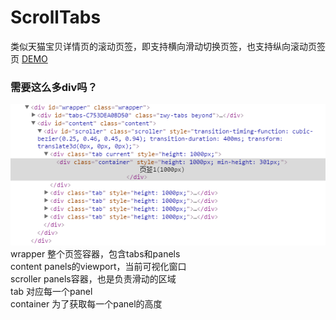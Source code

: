 # ScrollTabs
类似天猫宝贝详情页的滚动页签，即支持横向滑动切换页签，也支持纵向滚动页签页
[DEMO](https://jiiun.github.io/ScrollTabs/demo.html)
### 需要这么多div吗？
![html结构图](https://raw.githubusercontent.com/Jiiun/ScrollTabs/99f0619b186f4a8d23c0afeeb28d4d86db16d164/docs/html.png)  
wrapper 整个页签容器，包含tabs和panels  
content panels的viewport，当前可视化窗口  
scroller panels容器，也是负责滑动的区域  
tab 对应每一个panel  
container 为了获取每一个panel的高度  